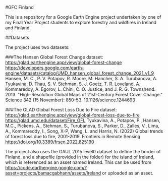 #GFC Finland

This is a repository for a Google Earth Engine project undertaken by one of my Final Year Project students to explore forestry and wildfires in Ireland and Finland.

##Datasets

The project uses two datasets: 

###The Hansen Global Forest Change dataset:
https://glad.earthengine.app/view/global-forest-change
https://developers.google.com/earth-engine/datasets/catalog/UMD_hansen_global_forest_change_2021_v1_9
Hansen, M. C., P. V. Potapov, R. Moore, M. Hancher, S. A. Turubanova, A. Tyukavina, D. Thau, S. V. Stehman, S. J. Goetz, T. R. Loveland, A. Kommareddy, A. Egorov, L. Chini, C. O. Justice, and J. R. G. Townshend. 2013. "High-Resolution Global Maps of 21st-Century Forest Cover Change." Science 342 (15 November): 850-53. 10.1126/science.1244693


###The GLAD Global Forest Loss Due to Fire dataset:
https://glad.earthengine.app/view/global-forest-loss-due-to-fire
https://glad.umd.edu/dataset/Fire_GFL
Tyukavina, A., Potapov, P., Hansen, M.C., Pickens, A., Stehman, S., Turubanova, S., Parker, D., Zalles, V., Lima, A., Kommareddy, I., Song, X-P, Wang, L. and Harris, N. (2022) Global trends of forest loss due to fire, 2001-2019. Frontiers in Remote Sensing https://doi.org/10.3389/frsen.2022.825190

The project also uses the GAUL 2015 level0 dataset to define the border of Finland, and a shapefile (provided in the folder) for the island of Ireland, which is referenced as an asset named Ireland. This can be used from https://code.earthengine.google.com/?asset=projects/bamacgabhann/assets/Ireland or uploaded as an asset.


